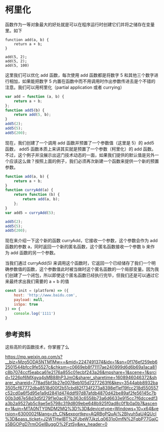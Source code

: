 # 柯里化

函数作为一等对象最大的好处就是可以在程序运行时创建它们并将之储存在变量里。如下

```5javascript
function add(a, b) {
    return a + b;
}

add(5, 2);
add(5, 2);
add(5, 100)
```

这里我们可以优化 add 函数，每次使用 add 函数都是将数字 5 和其他三个数字进行相加，如果能把数字 5 内置在函数中而不用调用时作出参数传进去是个不错的注意。我们可以用柯里化（partial application 或者 currying）

```javascript
var add = function (a, b) {
    return a + b;
};
function add5(b) {
    return add(5, b);
}
add5(2);
add5(5);
add5(200);
```

现在，我们创建了一个调用 add 函数并预置了一个参数值（这里是 5）的 add5 函数， add5 函数本质上来讲其实就是预置了一个参数（柯里化）的 add 函数。不过，这个例子并没展示出这门技术动态的一面，如果我们提供的默认值是另外一个应该这么做？按照上面的例子，我们必须再次新建一个函数来提供一个新的预置参数。

```javascript
function add(a, b) {
    return a + b;
}
function curryAdd(a) {
    return function (b) {
        return add(a, b);
    };
}
var add5 = curryAdd(5);

add5(2);
add5(5);
add5(200);
```

现在来介绍一下这个新的函数 curryAdd，它接收一个参数，这个参数会作为 add 函数的参数 a，同时返回一个新的匿名函数，这个匿名函数接收一个参数 b 来作为 add 函数的另一个参数。

当我们通过 curryAdd(5) 来调用这个函数时，它返回一个已经储存了我们一个明确参数值的函数，这个参数值此时被当做时这个匿名函数的一个局部变量。因为我们创建了一个闭包，所以即使这个匿名函数已经执行完毕，但我们还是可以通过它来最终求出我们需要的 a + b 的值

```javascript
const init = (platform) => ({
    host: 'http://www.baidu.com',
    payload: null,
    isSpa: true
}) => {
    console.log('1111')
}
```

## 参考资料

这些高阶的函数技术，你掌握了么

https://mp.weixin.qq.com/s?__biz=Mzg5ODA5NTM1Mw==&mid=2247491374&idx=1&sn=0f176ef259eb62501544bfcc9fe5527c&chksm=c0669eb8f71117ae240999d6d6b69a1aca81c8b7074ccf5eabca61e2176a855c01ecbf243a26&mpshare=1&scene=1&srcid=1226pf6MXgyq4sMB88hP3JmO&sharer_sharetime=1608946046372&sharer_shareid=778ad5bf3b27e0078eb105d7277263f6&key=3544abb8932ba3505cf67772dba8518d00f2b51cbd82f734f273a8398ef1ef19fcc218d550557c52cd0a6f5d95e1a9d2841d474ddf97d87afdb4870d42be89af2fe56145c7b00b3d67e58d3d5f279f1e0ac871b363c6558b73a6d6633e915cc7f6dccedf3a3b2a9527ab5c9ae5e5798c319d809ebe648b925f0ad8c0f1b0a0b7&ascene=1&uin=MTA0NTY0NDM2MQ%3D%3D&devicetype=Windows+10+x64&version=6300002f&lang=zh_CN&exportkey=AQRBgPQuAi%2BIyuh5aU4QUcI%3D&pass_ticket=J2WTHwIBT%2FJbeW7JkzLq0631o0mfN%2FqbP77GajCs5BGOPgD7rmOGeIBuggO%2FztSy&wx_header=0
